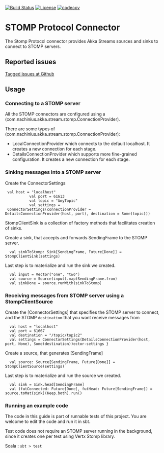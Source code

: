 [![Build Status](https://travis-ci.org/nachinius/StompConnectorForAkkaStreams.svg?branch=master)](https://travis-ci.org/nachinius/StompConnectorForAkkaStreams)
[![License](http://img.shields.io/:license-Apache%202-blue.svg)](http://www.apache.org/licenses/LICENSE-2.0.txt)
[![codecov](https://codecov.io/gh/nachinius/StompConnectorForAkkaStreams/branch/master/graph/badge.svg)](https://codecov.io/gh/nachinius/StompConnectorForAkkaStreams)

# STOMP Protocol Connector

The Stomp Protocol connector provides Akka Streams sources and sinks to connect to STOMP servers.

## Reported issues

[Tagged issues at Github](https://github.com/nachinius/StompConnectorForAkkaStreams/issues)


## Usage

### Connecting to a STOMP server

All the STOMP connectors are configured using a (com.nachinius.akka.stream.stomp.ConnectionProvider).

There are some types of (com.nachinius.akka.stream.stomp.ConnectionProvider):

* LocalConnectionProvider which connects to the default localhost. It creates a new connection for each stage.
* DetailsConnectionProvider which supports more fine-grained configuration. It creates a new connection for each stage.

### Sinking messages into a STOMP server

Create the ConnectorSettings

     val host = "localhost"
               val port = 61613
               val topic = "AnyTopic"
               val settings =
     ConnectorSettings(connectionProvider = DetailsConnectionProvider(host, port), destination = Some(topic)))
                                                            
StompClientSink is a collection of factory methods that facilitates creation of sinks. 

Create a sink, that accepts and forwards SendingFrame to the STOMP server.

      val sinkToStomp: Sink[SendingFrame, Future[Done]] = StompClientSink(settings)

Last step is to materialize and run the sink we created.

      val input = Vector("one", "two")
      val source = Source(input).map(SendingFrame.from)
      val sinkDone = source.runWith(sinkToStomp)

### Receiving messages from STOMP server using a StompClientSource

Create the [ConnectorSettings] that specifies the STOMP server to connect, and the STOMP `destination` that you want receive messages from

      val host = "localhost"
      val port = 61667
      val destination = "/topic/topic2"
      val settings = ConnectorSettings(DetailsConnectionProvider(host, port, None), Some(destination))ector-settings }

Create a source, that generates [SendingFrame]

      val source: Source[SendingFrame, Future[Done]] = StompClientSource(settings)

Last step is to materialize and run the source we created.

      val sink = Sink.head[SendingFrame]
      val (futConnected: Future[Done], futHead: Future[SendingFrame]) = source.toMat(sink)(Keep.both).run()


### Running an example code

The code in this guide is part of runnable tests of this project. You are welcome to edit the code and run it in sbt.

Test code does not require an STOMP server running in the background, since it creates one per test using Vertx Stomp library. 

Scala
:   ```
    sbt
    > test
    ```






